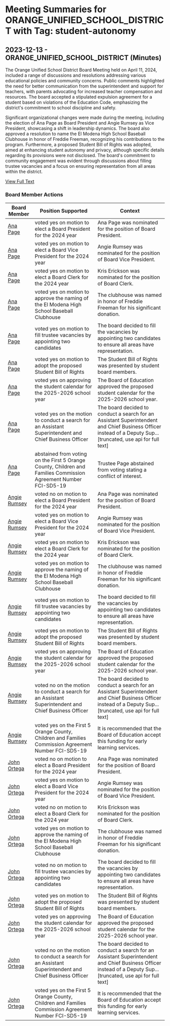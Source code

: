 # Meeting Summaries for ORANGE_UNIFIED_SCHOOL_DISTRICT with Tag: student-autonomy

## 2023-12-13 - ORANGE_UNIFIED_SCHOOL_DISTRICT (Minutes)

The Orange Unified School District Board Meeting held on April 11, 2024, included a range of discussions and resolutions addressing various educational policies and community concerns. Public comments highlighted the need for better communication from the superintendent and support for teachers, with parents advocating for increased teacher compensation and resources. The board accepted a stipulated expulsion agreement for a student based on violations of the Education Code, emphasizing the district's commitment to school discipline and safety.

Significant organizational changes were made during the meeting, including the election of Ana Page as Board President and Angie Rumsey as Vice President, showcasing a shift in leadership dynamics. The board also approved a resolution to name the El Modena High School Baseball Clubhouse in honor of Freddie Freeman, recognizing his contributions to the program. Furthermore, a proposed Student Bill of Rights was adopted, aimed at enhancing student autonomy and privacy, although specific details regarding its provisions were not disclosed. The board's commitment to community engagement was evident through discussions about filling trustee vacancies and a focus on ensuring representation from all areas within the district.

[View Full Text](https://raw.githubusercontent.com/CivicLens/__experiments_CA/refs/heads/main/data/countries/usa/states/ca/counties/orange/school_boards/orange_unified_school_district/2023/2023-12-13-approved-minutes.txt)

### Board Member Actions

| Board Member | Position Supported | Context |
|--------------|--------------------|---------|
| [Ana Page](board_member_1.md) | voted yes on motion to elect a Board President for the 2024 year | Ana Page was nominated for the position of Board President. |
| [Ana Page](board_member_1.md) | voted yes on motion to elect a Board Vice President for the 2024 year | Angie Rumsey was nominated for the position of Board Vice President. |
| [Ana Page](board_member_1.md) | voted yes on motion to elect a Board Clerk for the 2024 year | Kris Erickson was nominated for the position of Board Clerk. |
| [Ana Page](board_member_1.md) | voted yes on motion to approve the naming of the El Modena High School Baseball Clubhouse | The clubhouse was named in honor of Freddie Freeman for his significant donation. |
| [Ana Page](board_member_1.md) | voted yes on motion to fill trustee vacancies by appointing two candidates | The board decided to fill the vacancies by appointing two candidates to ensure all areas have representation. |
| [Ana Page](board_member_1.md) | voted yes on motion to adopt the proposed Student Bill of Rights | The Student Bill of Rights was presented by student board members. |
| [Ana Page](board_member_1.md) | voted yes on approving the student calendar for the 2025-2026 school year | The Board of Education approved the proposed student calendar for the 2025-2026 school year. |
| [Ana Page](board_member_1.md) | voted yes on the motion to conduct a search for an Assistant Superintendent and Chief Business Officer | The board decided to conduct a search for an Assistant Superintendent and Chief Business Officer instead of a Deputy Sup...[truncated, use api for full text] |
| [Ana Page](board_member_1.md) | abstained from voting on the First 5 Orange County, Children and Families Commission Agreement Number FCI-SD5-19 | Trustee Page abstained from voting stating a conflict of interest. |
| [Angie Rumsey](board_member_2.md) | voted no on motion to elect a Board President for the 2024 year | Ana Page was nominated for the position of Board President. |
| [Angie Rumsey](board_member_2.md) | voted yes on motion to elect a Board Vice President for the 2024 year | Angie Rumsey was nominated for the position of Board Vice President. |
| [Angie Rumsey](board_member_2.md) | voted yes on motion to elect a Board Clerk for the 2024 year | Kris Erickson was nominated for the position of Board Clerk. |
| [Angie Rumsey](board_member_2.md) | voted yes on motion to approve the naming of the El Modena High School Baseball Clubhouse | The clubhouse was named in honor of Freddie Freeman for his significant donation. |
| [Angie Rumsey](board_member_2.md) | voted yes on motion to fill trustee vacancies by appointing two candidates | The board decided to fill the vacancies by appointing two candidates to ensure all areas have representation. |
| [Angie Rumsey](board_member_2.md) | voted yes on motion to adopt the proposed Student Bill of Rights | The Student Bill of Rights was presented by student board members. |
| [Angie Rumsey](board_member_2.md) | voted yes on approving the student calendar for the 2025-2026 school year | The Board of Education approved the proposed student calendar for the 2025-2026 school year. |
| [Angie Rumsey](board_member_2.md) | voted no on the motion to conduct a search for an Assistant Superintendent and Chief Business Officer | The board decided to conduct a search for an Assistant Superintendent and Chief Business Officer instead of a Deputy Sup...[truncated, use api for full text] |
| [Angie Rumsey](board_member_2.md) | voted yes on the First 5 Orange County, Children and Families Commission Agreement Number FCI-SD5-19 | It is recommended that the Board of Education accept this funding for early learning services. |
| [John Ortega](board_member_5.md) | voted no on motion to elect a Board President for the 2024 year | Ana Page was nominated for the position of Board President. |
| [John Ortega](board_member_5.md) | voted yes on motion to elect a Board Vice President for the 2024 year | Angie Rumsey was nominated for the position of Board Vice President. |
| [John Ortega](board_member_5.md) | voted no on motion to elect a Board Clerk for the 2024 year | Kris Erickson was nominated for the position of Board Clerk. |
| [John Ortega](board_member_5.md) | voted yes on motion to approve the naming of the El Modena High School Baseball Clubhouse | The clubhouse was named in honor of Freddie Freeman for his significant donation. |
| [John Ortega](board_member_5.md) | voted no on motion to fill trustee vacancies by appointing two candidates | The board decided to fill the vacancies by appointing two candidates to ensure all areas have representation. |
| [John Ortega](board_member_5.md) | voted yes on motion to adopt the proposed Student Bill of Rights | The Student Bill of Rights was presented by student board members. |
| [John Ortega](board_member_5.md) | voted yes on approving the student calendar for the 2025-2026 school year | The Board of Education approved the proposed student calendar for the 2025-2026 school year. |
| [John Ortega](board_member_5.md) | voted no on the motion to conduct a search for an Assistant Superintendent and Chief Business Officer | The board decided to conduct a search for an Assistant Superintendent and Chief Business Officer instead of a Deputy Sup...[truncated, use api for full text] |
| [John Ortega](board_member_5.md) | voted yes on the First 5 Orange County, Children and Families Commission Agreement Number FCI-SD5-19 | It is recommended that the Board of Education accept this funding for early learning services. |


